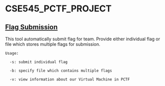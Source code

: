# CSE545_PCTF_PROJECT


## [Flag Submission](flag-submit)

This tool automatically submit flag for team. Provide either individual flag or file which stores multiple flags for submission.

```
Usage:

  -s: submit individual flag
  
  -b: specify file which contains multiple flags
  
  -v: view information about our Virtual Machine in PCTF
 ```
